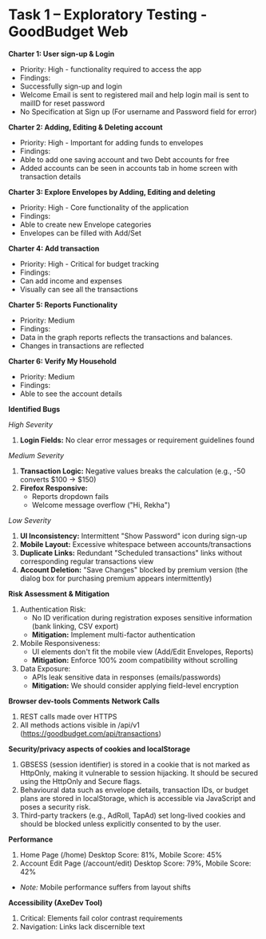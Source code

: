 # Task 1 – Exploratory Testing - GoodBudget Web

**Charter 1: User sign-up & Login**
- Priority: High - functionality required to access the app
- Findings:
- Successfully sign-up and login
- Welcome Email is sent to registered mail and help login mail is sent to mailID for reset password
- No Specification at Sign up (For username and Password field for error)

**Charter 2: Adding, Editing & Deleting account**
- Priority: High - Important for adding funds to envelopes
- Findings:
- Able to add one saving account and two Debt accounts for free
- Added accounts can be seen in accounts tab in home screen with transaction details

**Charter 3: Explore Envelopes by Adding, Editing and deleting**
- Priority: High - Core functionality of the application
- Findings:
- Able to create new Envelope categories
- Envelopes can be filled with Add/Set

**Charter 4: Add transaction**
- Priority: High - Critical for budget tracking
- Findings:
- Can add income and expenses
- Visually can see all the transactions

**Charter 5: Reports Functionality**
- Priority: Medium
- Findings:
- Data in the graph reports reflects the transactions and balances.
- Changes in transactions are reflected

**Charter 6: Verify My Household**
- Priority: Medium
- Findings:
- Able to see the account details

**Identified Bugs**

*High Severity*
1. **Login Fields:** No clear error messages or requirement guidelines found

*Medium Severity*
1. **Transaction Logic:** Negative values breaks the calculation (e.g., -50 converts $100 → $150)
2. **Firefox Responsive:**
    - Reports dropdown fails
    - Welcome message overflow ("Hi, Rekha")

*Low Severity*
1. **UI Inconsistency:** Intermittent "Show Password" icon during sign-up
2. **Mobile Layout:** Excessive whitespace between accounts/transactions
3. **Duplicate Links:** Redundant "Scheduled transactions" links without corresponding regular transactions view
2. **Account Deletion:** "Save Changes" blocked by premium version (the dialog box for purchasing premium appears intermittently)

**Risk Assessment & Mitigation**
1. Authentication Risk:
    - No ID verification during registration exposes sensitive information (bank linking, CSV export)
    - **Mitigation:** Implement multi-factor authentication
2. Mobile Responsiveness:
    - UI elements don't fit the mobile view (Add/Edit Envelopes, Reports)
    - **Mitigation:** Enforce 100% zoom compatibility without scrolling
3. Data Exposure:
    - APIs leak sensitive data in responses (emails/passwords)
    - **Mitigation:** We should consider applying field-level encryption

**Browser dev-tools Comments**
**Network Calls**
1. REST calls made over HTTPS
2. All methods actions visible in /api/v1 (<https://goodbudget.com/api/transactions>)

**Security/privacy aspects of cookies and localStorage**
1. GBSESS (session identifier) is stored in a cookie that is not marked as HttpOnly, making it vulnerable to session hijacking. It should be secured using the HttpOnly and Secure flags.
2. Behavioural data such as envelope details, transaction IDs, or budget plans are stored in localStorage, which is accessible via JavaScript and poses a security risk.
3. Third-party trackers (e.g., AdRoll, TapAd) set long-lived cookies and should be blocked unless explicitly consented to by the user.

**Performance**
1. Home Page (/home)
Desktop Score: 81%, Mobile Score: 45%
2. Account Edit Page (/account/edit)
Desktop Score: 79%, Mobile Score: 42%
- *Note:* Mobile performance suffers from layout shifts

**Accessibility (AxeDev Tool)**
1. Critical: Elements fail color contrast requirements
2. Navigation: Links lack discernible text